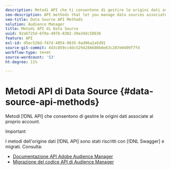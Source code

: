 ```yaml
---
description: Metodi API che ti consentono di gestire le origini dati associate al tuo account.
seo-description: API methods that let you manage data sources associated with your account.
seo-title: Data Source API Methods
solution: Audience Manager
title: Metodi API di Data Source
uuid: 92ab725d-6f0a-497b-8302-39a34dc58636
feature: API
exl-id: d5ec520d-f47d-4054-9635-9ad96a2a5d91
source-git-commit: 4d3c859cc4dc5294286680b0e63c287e0409f7fd
workflow-type: tm+mt
source-wordcount: '53'
ht-degree: 11%

---
```


# Metodi API di Data Source {#data-source-api-methods}

Metodi [!DNL API] che consentono di gestire le origini dati associate al proprio account.

<!-- c_rest_data_sources.xml -->

>[!IMPORTANT]
>
>I metodi dell&#39;origine dati [!DNL API] sono stati riscritti con [!DNL Swagger] e migrati. Consulta:
>
>* [Documentazione API Adobe Audience Manager](https://bank.demdex.com/portal/swagger/index.html)
>* [Migrazione del codice API di Audience Manager](../../api/api-swagger-migration.md)
>

